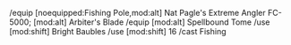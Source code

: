 /equip [noequipped:Fishing Pole,mod:alt] Nat Pagle's Extreme Angler FC-5000; [mod:alt] Arbiter's Blade
/equip [mod:alt] Spellbound Tome
/use [mod:shift] Bright Baubles
/use [mod:shift] 16
/cast Fishing
